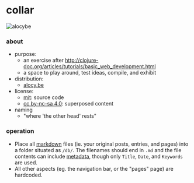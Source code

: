 # collar

![alocybe](https://alocy.be/img/alocybe-64.png "alocybum")

### about

- purpose:
    - an exercise after http://clojure-doc.org/articles/tutorials/basic_web_development.html
    - a space to play around, test ideas, compile, and exhibit
- distribution:
    - [alocy.be](https://alocy.be)
- license:
    - [mit](https://raw.githubusercontent.com/agarick/collar/master/LICENSE): source code
    - [cc by-nc-sa 4.0](https://alocy.be/about): superposed content
- naming
    - "where 'the other head' rests"

### operation

- Place all [markdown](https://github.com/yogthos/markdown-clj) files (ie. your original posts, entries, and pages) into a folder situated as `/db/`. The filenames should end in `.md` and the file contents can include [metadata](https://github.com/fletcher/MultiMarkdown/wiki/MultiMarkdown-Syntax-Guide#metadata), though only `Title`, `Date`, and `Keywords` are used.
- All other aspects (eg. the navigation bar, or the "pages" page) are hardcoded.
